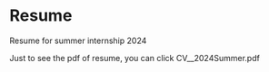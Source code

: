 # Resume
Resume for summer internship 2024 

 Just to see the pdf of resume, you can click CV__2024Summer.pdf
